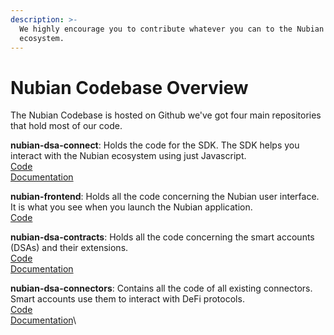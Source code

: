 ```yaml
---
description: >-
  We highly encourage you to contribute whatever you can to the Nubian
  ecosystem.
---
```


# Nubian Codebase Overview

The Nubian Codebase is hosted on Github we've got four main repositories that hold most of our code.

**nubian-dsa-connect**: Holds the code for the SDK. The SDK helps you interact with the Nubian ecosystem using just Javascript. \
[Code](https://github.com/Open-Currency-Collective/nubian-dsa-connect) \
[Documentation](sdk/)

**nubian-frontend**: Holds all the code concerning the Nubian user interface. It is what you see when you launch the Nubian application.\
[Code](https://github.com/Open-Currency-Collective/nubian-frontend)

**nubian-dsa-contracts**: Holds all the code concerning the smart accounts (DSAs) and their extensions.\
[Code](https://github.com/Open-Currency-Collective/nubian-dsa-contracts)\
[Documentation](dsa-introduction/)

**nubian-dsa-connectors**: Contains all the code of all existing connectors. Smart accounts use them to interact with DeFi protocols.\
[Code](https://github.com/Open-Currency-Collective/Nubian-dsa-connectors)\
[Documentation](connectors/)\
